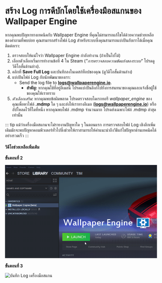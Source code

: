 # สร้าง Log การดีบักโดยใช้เครื่องมือสแกนของ Wallpaper Engine

หากคุณพบปัญหาทางเทคนิคกับ Wallpaper Engine ที่คุณไม่สามารถแก้ไขได้ด้วยความช่วยเหลือของคำถามที่พบบ่อย คุณสามารถสร้างไฟล์ Log สำหรับระบบซึ่งคุณสามารถแบ่งปันกับเราได้เมื่อคุณติดต่อเรา:

1. ตรวจสอบให้แน่ใจว่า Wallpaper Engine กำลังทำงาน (ถ้าเป็นไปได้)
2. เลือกตัวเลือกเริ่มการทำงานข้อที่ 4 ใน Steam (*"การตรวจสอบความขัดแย้งของระบบ"* โปรดดูวิดีโอสั้นด้านล่าง).
3. คลิกที่ **Save Full Log** และบันทึกลงในเดสก์ท็อปของคุณ (ดูวิดีโอสั้นด้านล่าง)
4. แบ่งปันไฟล์ Log กับนักพัฒนาของเรา:
    * Send the log file to **logs@wallpaperengine.io**.
        * **สำคัญ:** หากคุณใช้ที่อยู่อีเมลนี้ โปรดแบ่งปันลิงก์ไปยังการสนทนาของคุณและแจ้งชื่อผู้ใช้ของคุณให้เราทราบ
5. *ตัวเลือกเสริม:* หากคุณพบข้อผิดพลาด โปรดตรวจสอบไดเรกทอรี *wallpaper_engine* ของคุณเพื่อหาไฟล์ **.mdmp** ใด ๆ และส่งให้เราทางอีเมล (**logs@wallpaperengine.io**) หรืออัปโหลดไว้ที่ใดที่หนึ่ง หากคุณพบไฟล์ .mdmp จำนวนมาก โปรดส่งเฉพาะไฟล์ .mdmp ล่าสุดเท่านั้น

::: tip
แม้ว่าเครื่องมือสแกนจะไม่รายงานปัญหาใด ๆ ในตอนแรก การตรวจสอบไฟล์ Log เชิงลึกเพิ่มเติมมักจะพบปัญหาคอมพิวเตอร์ทั่วไปซึ่งช่วยให้เราสามารถให้คำแนะนำถึงวิธีแก้ไขปัญหาด้านเทคนิคได้อย่างรวดเร็ว
:::

#### วิดีโอช่วยเหลือเพิ่มเติม

**ขั้นตอนที่ 2**

![ตัวเลือกเริ่มการทำงานเครื่องมือสแกน](./scantoollaunch.gif)

**ขั้นตอนที่ 3**

![บันทึก Log เครื่องมือสแกน](./scantoolsave.gif)
